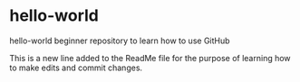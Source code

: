 # hello-world
hello-world beginner repository to learn how to use GitHub

This is a new line added to the ReadMe file for the purpose of learning how to make edits and commit changes.
